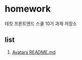# homework
테킷 프론트엔드 스쿨 10기 과제 저장소

## list
1. [Avatars README.md](https://github.com/happyhye/homework/blob/main/avatars/avatars.md)
